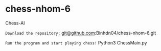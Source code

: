 # chess-nhom-6
Chess-AI

```Download the repository:```
git@github.com:Binhdn04/chess-nhom-6.git

```Run the program and start playing chess!```
Python3 ChessMain.py
